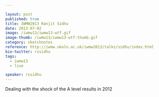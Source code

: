 ```yaml
---

layout: post
published: true
title: IWMW2013 Ranjit Sidhu
date: 2013-07-02
image: /iwmw13/iwmw13-wtf.gif
image-thumb: /iwmw13/iwmw13-wtf-thumb.gif
category: sketchnotes
reference: http://iwmw.ukoln.ac.uk/iwmw2013/talks/sidhu/index.html
bio-twitter: rssidhu
tags:
  - iwmw13
  - live

speaker: rssidhu
---
```


Dealing with the shock of the A level results in 2012

